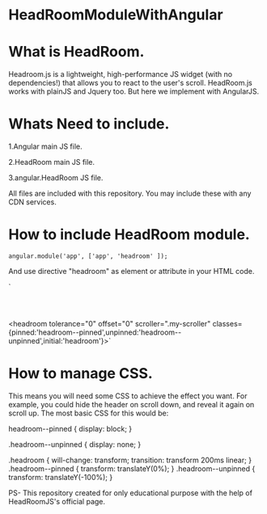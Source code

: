 # HeadRoomModuleWithAngular

# What is HeadRoom.

Headroom.js is a lightweight, high-performance JS widget (with no dependencies!) that allows you to react to the user's scroll. 
HeadRoom.js works with plainJS and Jquery too. But here we implement with AngularJS.

# Whats Need to include.
1.Angular main JS file.

2.HeadRoom main JS file.

3.angular.HeadRoom JS file. 

All files are included with this repository. You may include these  with any CDN services.


# How to include HeadRoom module.

`angular.module('app', ['app',
'headroom'
]);` 

And  use directive "headroom" as element or attribute in your HTML code.

`<header headroom></header>
<!-- or -->
<headroom></headroom>
<!-- or with options -->
<headroom tolerance="0" offset="0" scroller=".my-scroller" classes={pinned:'headroom--pinned',unpinned:'headroom--unpinned',initial:'headroom'}></headroom>`

# How to manage CSS.
This means you will need some CSS to achieve the effect you want. For example, you could hide the header on scroll down, and reveal it again on scroll up. The most basic CSS for this would be:

headroom--pinned {
    display: block;
}

.headroom--unpinned {
    display: none;
}

.headroom {
    will-change: transform;
    transition: transform 200ms linear;
}
.headroom--pinned {
    transform: translateY(0%);
}
.headroom--unpinned {
    transform: translateY(-100%);
}

PS- This repository created for only educational purpose with the help of HeadRoomJS's official page.  
